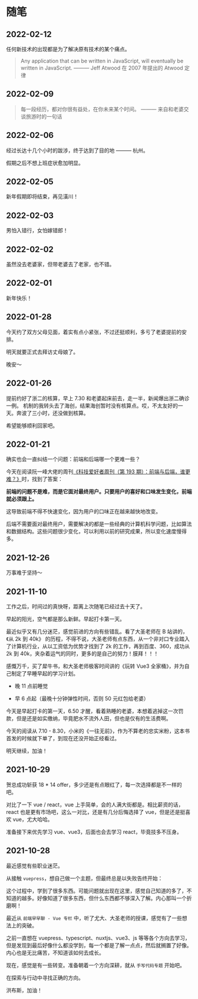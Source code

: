 # 随笔

## 2022-02-12

任何新技术的出现都是为了解决原有技术的某个痛点。

> Any application that can be written in JavaScript, will eventually be written in JavaScript. ——— Jeff Atwood 在 2007 年提出的 Atwood 定律

## 2022-02-09

> 每一段经历，都对你很有益处，在你未来某个时间。 ——— 来自和老婆交谈旅游时的一句话

## 2022-02-06

经过长达十几个小时的跋涉，终于达到了目的地 ——— 杭州。

假期之后不想上班症状愈加明显。

## 2022-02-05

新年假期即将结束，再见潢川！

## 2022-02-03

男怕入错行，女怕嫁错郎！

## 2022-02-02

虽然没去老婆家，但带老婆去了老家，也不错。

## 2022-02-01

新年快乐！

## 2022-01-28

今天约了双方父母见面，着实有点小紧张，不过还挺顺利，多亏了老婆提前的安排。

明天就要正式去拜访丈母娘了。

晚安～

## 2022-01-26

提前约好了浙二的核算，早上 7.30 和老婆起床前去，走一半，新闻爆出浙二确诊一例。
机制的我转头去了海创，结果海创暂时没有核算点。哎，不太友好的一天。奔波了三小时，还没做到核算。

希望能够顺利回家吧。

## 2022-01-21

确实也会一直纠结一个问题：前端和后端哪一个更难一些？

今天在阅读阮一峰大佬的周刊[《科技爱好者周刊（第 193 期）：前端与后端，谁更难？》](https://github.com/ruanyf/weekly/blob/master/docs/issue-193.md)时，找到了答案：

**前端的问题不是难，而是它面对最终用户。只要用户的喜好和口味发生变化，前端就必须跟上。**

这导致前端不得不快速变化，因为用户的口味正在越来越快地改变。

后端不需要面对最终用户，需要解决的都是一些经典的计算机科学问题，比如算法和数据结构。这些问题很少变化，可以利用以前的研究成果，所以变化速度慢得多。

## 2021-12-26

万事难于坚持～

## 2021-11-10

工作之后，时间过的真快呀，距离上次随笔已经过去十天了。

早起的阳光，空气都是那么新鲜。早起打卡第一天。

最近似乎又有几分迷茫，感觉前进的方向有些错乱。看了大圣老师在 B 站讲的，《从 2k 到 40k》 的历程，不得不说，大圣老师有点东西，从一个非对口专业踏入了计算机行业，从以工资低为优势才找到了 2k 的工作，再到百度、360，成功从 2k 到 40k，夹杂着运气的同时，更多的是自己的努力！膜拜！！！

感慨万千，买了犀牛书，和大圣老师极客时间讲的《玩转 Vue3 全家桶》，并为自己制定了早睡早起的学习计划。

- 晚 11 点前睡觉

- 早 6 点起（最晚十分钟弹性时间，否则 50 元红包给老婆）

今天是早起打卡的第一天，6.50 才醒，看着熟睡的老婆，本想着逃掉这一次罚款，但是还是如实缴纳，毕竟肥水不流外人田，但也是仅有的生活费啊。

今天的阅读从 7.10 - 8.30，小米的《一往无前》，作为不算老的忠实米粉，这本书首发的时候就下单了，到现在还没开始正经看过。

明天继续，加油！

## 2021-10-29

贺总成功斩获 18 * 14 offer，多少还是有点眼红了，每一次选择都是不一样的吧。

对比了一下 vue / react，vue 上手简单，会的人满大街都是。相比薪资的话，react 也是更有市场吧，这么一对比，还是有几分后悔选择了 vue，但是还是挺喜欢 vue，尤大哈哈。

准备接下来优先学习 vue、vue3，后面也会去学习 react，毕竟技多不压身。

## 2021-10-28

最近感觉有些职业迷茫。

从接触 `vuepress`，想自己做一个主题，但最终总是以失败告终开始：

这个过程中，学到了很多东西。可能问题就出现在这里，感觉自己知道的多了，不知道的越多。好像知道了很多东西，但什么东西都不够深入了解。内心那叫一个折磨啊！

最近从 `前端早早聊 - Vue 专栏` 中，听了尤大、大圣老师的授课，感觉有了一些想法上的突破。

之前一直想在 vuepress、typescript、nuxtjs、vue3、js 等等各个方向去学习，但是发现到最后好像什么都没学到，每一个都是了解一点点，然后就搁置了好像。内心也是无比痛苦，不知道该如何去成长。

现在，感觉是有一些转变。准备朝着一个方向深耕，就从 `手写代码专题` 开始吧。

在探索与行动中寻找正确的方向。

洪布斯，加油！

